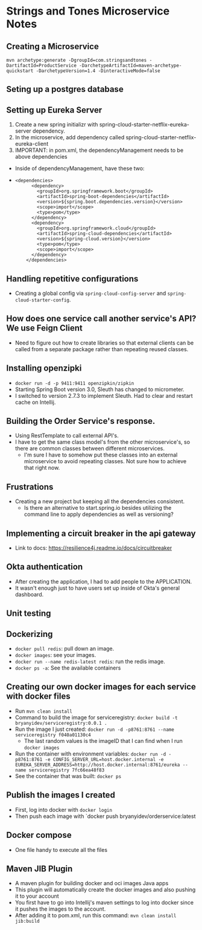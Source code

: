 # Strings and Tones Microservice Notes

## Creating a Microservice
`mvn archetype:generate -DgroupId=com.stringsandtones -DartifactId=ProductService -DarchetypeArtifactId=maven-archetype-quickstart -DarchetypeVersion=1.4 -DinteractiveMode=false`

## Seting up a postgres database


## Setting up Eureka Server
1. Create a new spring initializr with spring-cloud-starter-netflix-eureka-server dependency.
2. In the microservice, add dependency called spring-cloud-starter-netflix-eureka-client
3. IMPORTANT: in pom.xml, the dependencyManagement needs to be above dependencies
  - Inside of dependencyManagement, have these two:
  - ```
    <dependencies>
          <dependency>
            <groupId>org.springframework.boot</groupId>
            <artifactId>spring-boot-dependencies</artifactId>
            <version>${spring.boot.dependencies.version}</version>
            <scope>import</scope>
            <type>pom</type>
          </dependency>
          <dependency>
            <groupId>org.springframework.cloud</groupId>
            <artifactId>spring-cloud-dependencies</artifactId>
            <version>${spring-cloud.version}</version>
            <type>pom</type>
            <scope>import</scope>
          </dependency>
        </dependencies>

      ```
## Handling repetitive configurations
- Creating a global config via `spring-cloud-config-server` and `spring-cloud-starter-config`.

## How does one service call another service's API? We use Feign Client
- Need to figure out how to create libraries so that external clients can be called from a separate package rather than repeating reused classes.

## Installing openzipki
- `docker run -d -p 9411:9411 openzipkin/zipkin`
- Starting Spring Boot version 3.0, Sleuth has changed to micrometer.
- I switched to version 2.7.3 to implement Sleuth. Had to clear and restart cache on Intellij.

## Building the Order Service's response.
- Using RestTemplate to call external API's. 
- I have to get the same class model's from the other microservice's, so there are common classes between different microservices. 
  - I'm sure I have to somehow put these classes into an external microservice to avoid repeating classes. Not sure how to achieve that right now.


## Frustrations
- Creating a new project but keeping all the dependencies consistent.
  - Is there an alternative to start.spring.io besides utilizing the command line to apply dependencies as well as versioning?

## Implementing a circuit breaker in the api gateway
- Link to docs: https://resilience4j.readme.io/docs/circuitbreaker

## Okta authentication
- After creating the application, I had to add people to the APPLICATION. 
- It wasn't enough just to have users set up inside of Okta's general dashboard.

## Unit testing

## Dockerizing
- `docker pull redis`: pull down an image.
- `docker images`: see your images.
- `docker run --name redis-latest redis`: run the redis image.
- `docker ps -a`: See the available containers

## Creating our own docker images for each service with docker files
- Run `mvn clean install`
- Command to build the image for serviceregistry: `docker build -t bryanyidev/serviceregistry:0.0.1 .`
- Run the image I just created: `docker run -d -p8761:8761 --name serviceregistry f040a01130c4`
  - The last random values is the imageID that I can find when I run `docker images`
- Run the container with environment variables: `docker run -d -p8761:8761 -e CONFIG_SERVER_URL=host.docker.internal -e EUREKA_SERVER_ADDRESS=http://host.docker.internal:8761/eureka --name serviceregistry 7fc66ea48f83`
- See the container that was built: `docker ps`

## Publish the images I created
- First, log into docker with `docker login`
- Then push each image with `docker push bryanyidev/orderservice:latest

## Docker compose
- One file handy to execute all the files

## Maven JIB Plugin
- A maven plugin for building docker and oci images Java apps
- This plugin will automatically create the docker images and also pushing it to your account
- You first have to go into Intellij's maven settings to log into docker since it pushes the images to the account.
- After adding it to pom.xml, run this command: `mvn clean install jib:build`
